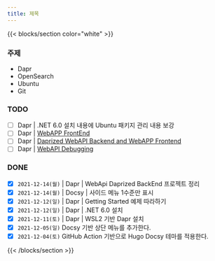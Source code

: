 ```yaml
---
title: 제목
---
```


{{< blocks/section color="white" >}}
<div class="col-12">

### 주제
- Dapr
- OpenSearch
- Ubuntu
- Git

### TODO
- [ ] Dapr | .NET 6.0 설치 내용에 Ubuntu 패키지 관리 내용 보강
- [ ] Dapr | [WebAPP FrontEnd](https://www.youtube.com/watch?v=JpDOUhM5e1w&list=PLbFaOt0VQ7S9txKOwJQIb258Wq99dgISL&index=3)
- [ ] Dapr | [Daprized WebAPI Backend and WebAPP Frontend](https://docs.microsoft.com/ko-kr/dotnet/architecture/dapr-for-net-developers/getting-started#build-a-multi-container-dapr-application)
- [ ] Dapr | [WebAPI Debugging](https://www.youtube.com/watch?v=j_Vb-VDJQB4&list=PLLajsYIn6RRTAOM2vIs2pz_p2JXnCd74Y&index=6)

### DONE
- [x] `2021-12-14(월)` | Dapr | WebApi Daprized BackEnd 프로젝트 정리
- [x] `2021-12-14(월)` | Docsy | 사이드 메뉴 1수준만 표시
- [x] `2021-12-12(일)` | Dapr | Getting Started 예제 따라하기
- [x] `2021-12-12(일)` | Dapr | .NET 6.0 설치
- [x] `2021-12-11(토)` | Dapr | WSL2 기반 Dapr 설치
- [x] `2021-12-05(일)` Docsy 기반 상단 메뉴를 추가한다.
- [x] `2021-12-04(토)` GitHub Action 기반으로 Hugo Docsy 테마를 적용한다.

</div>
{{< /blocks/section >}}